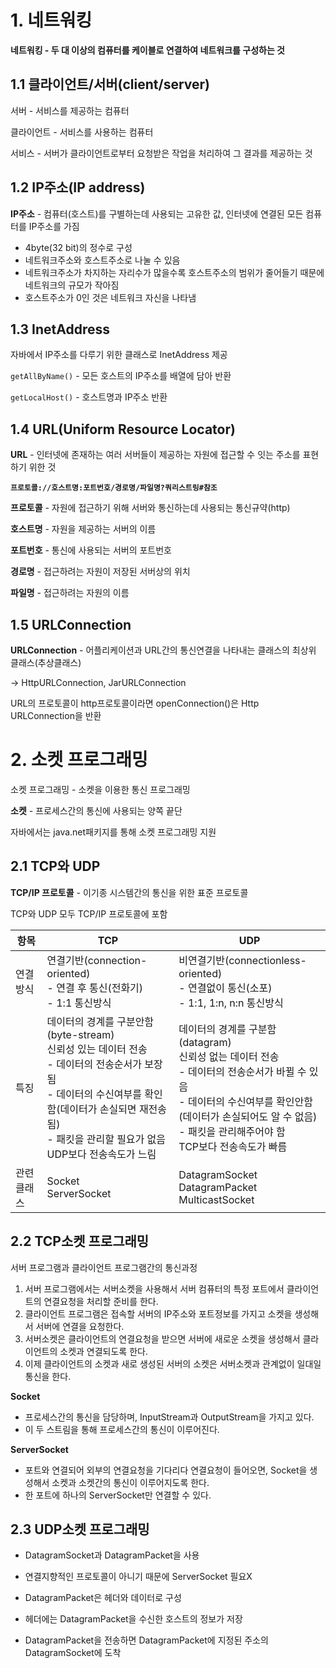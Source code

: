 # 1. 네트워킹

**네트워킹 - 두 대 이상의 컴퓨터를 케이블로 연결하여 네트워크를 구성하는 것**

## 1.1 클라이언트/서버(client/server)

서버 - 서비스를 제공하는 컴퓨터

클라이언트 - 서비스를 사용하는 컴퓨터

서비스 - 서버가 클라이언트로부터 요청받은 작업을 처리하여 그 결과를 제공하는 것

## 1.2 IP주소(IP address)

**IP주소** - 컴퓨터(호스트)를 구별하는데 사용되는 고유한 값, 인터넷에 연결된 모든 컴퓨터를 IP주소를 가짐

- 4byte(32 bit)의 정수로 구성
- 네트워크주소와 호스트주소로 나눌 수 있음
- 네트워크주소가 차지하는 자리수가 많을수록 호스트주소의 범위가 줄어들기 때문에 네트워크의 규모가 작아짐
- 호스트주소가 0인 것은 네트워크 자신을 나타냄

## 1.3 InetAddress

자바에서 IP주소를 다루기 위한 클래스로 InetAddress 제공

`getAllByName()` - 모든 호스트의 IP주소를 배열에 담아 반환

`getLocalHost()` - 호스트명과 IP주소 반환

## 1.4 URL(Uniform Resource Locator)

**URL** - 인터넷에 존재하는 여러 서버들이 제공하는 자원에 접근할 수 잇는 주소를 표현하기 위한 것

**`프로토콜://호스트명:포트번호/경로명/파일명?쿼리스트링#참조`** 

**프로토콜** - 자원에 접근하기 위해 서버와 통신하는데 사용되는 통신규약(http)

**호스트명** - 자원을 제공하는 서버의 이름

**포트번호** - 통신에 사용되는 서버의 포트번호

**경로명** - 접근하려는 자원이 저장된 서버상의 위치

**파일명** - 접근하려는 자원의 이름

## 1.5 URLConnection

**URLConnection** - 어플리케이션과 URL간의 통신연결을 나타내는 클래스의 최상위 클래스(추상클래스)

-> HttpURLConnection, JarURLConnection

URL의 프로토콜이 http프로토콜이라면 openConnection()은 Http URLConnection을 반환

# 2. 소켓 프로그래밍

소켓 프로그래밍 - 소켓을 이용한 통신 프로그래밍

**소켓** - 프로세스간의 통신에 사용되는 양쪽 끝단

자바에서는 java.net패키지를 통해 소켓 프로그래밍 지원

## 2.1 TCP와 UDP

**TCP/IP 프로토콜** - 이기종 시스템간의 통신을 위한 표준 프로토콜

TCP와 UDP 모두 TCP/IP 프로토콜에 포함

| 항목        | TCP                                                          | UDP                                                          |
| ----------- | ------------------------------------------------------------ | ------------------------------------------------------------ |
| 연결방식    | 연결기반(connection-oriented)<br />- 연결 후 통신(전화기)<br />- 1:1 통신방식 | 비연결기반(connectionless-oriented)<br />- 연결없이 통신(소포)<br />- 1:1, 1:n, n:n 통신방식 |
| 특징        | 데이터의 경계를 구분안함(byte-stream)<br />신뢰성 있는 데이터 전송<br />- 데이터의 전송순서가 보장됨<br />- 데이터의 수신여부를 확인함(데이터가 손실되면 재전송됨)<br />- 패킷을 관리할 필요가 없음<br />UDP보다 전송속도가 느림 | 데이터의 경계를 구분함(datagram)<br />신뢰성 없는 데이터 전송<br />- 데이터의 전송순서가 바뀔 수 있음<br />- 데이터의 수신여부를 확인안함(데이터가 손실되어도 알 수 없음)<br />- 패킷을 관리해주어야 함<br />TCP보다 전송속도가 빠름 |
| 관련 클래스 | Socket<br />ServerSocket                                     | DatagramSocket<br />DatagramPacket<br />MulticastSocket      |

## 2.2 TCP소켓 프로그래밍

서버 프로그램과 클라이언트 프로그램간의 통신과정

1. 서버 프로그램에서는 서버소켓을 사용해서 서버 컴퓨터의 특정 포트에서 클라이언트의 연결요청을 처리할 준비를 한다.
2. 클라이언트 프로그램은 접속할 서버의 IP주소와 포트정보를 가지고 소켓을 생성해서 서버에 연결을 요청한다.
3. 서버소켓은 클라이언트의 연결요청을 받으면 서버에 새로운 소켓을 생성해서 클라이언트의 소켓과 연결되도록 한다.
4. 이제 클라이언트의 소켓과 새로 생성된 서버의 소켓은 서버소켓과 관계없이 일대일 통신을 한다.



**Socket**

- 프로세스간의 통신을 담당하며, InputStream과 OutputStream을 가지고 있다.
- 이 두 스트림을 통해 프로세스간의 통신이 이루어진다.

**ServerSocket**

- 포트와 연결되어 외부의 연결요청을 기다리다 연결요청이 들어오면, Socket을 생성해서 소켓과 소켓간의 통신이 이루어지도록 한다.
- 한 포트에 하나의 ServerSocket만 연결할 수 있다.

## 2.3 UDP소켓 프로그래밍

- DatagramSocket과 DatagramPacket을 사용

- 연결지향적인 프로토콜이 아니기 때문에 ServerSocket 필요X
- DatagramPacket은 헤더와 데이터로 구성
- 헤더에는 DatagramPacket을 수신한 호스트의 정보가 저장
- DatagramPacket을 전송하면 DatagramPacket에 지정된 주소의 DatagramSocket에 도착

